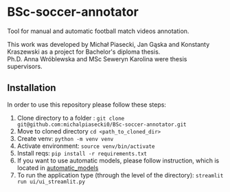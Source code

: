 # BSc-soccer-annotator
Tool for manual and automatic football match videos annotation.  
  
This work was developed by Michał Piasecki, Jan Gąska and Konstanty Kraszewski as a project for Bachelor's diploma thesis.  
Ph.D. Anna Wróblewska and MSc Seweryn Karolina were thesis supervisors.  


## Installation

In order to use this repository please follow these steps:


1. Clone directory to a folder : `git clone git@github.com:michalpiasecki0/BSc-soccer-annotator.git`
2. Move to cloned directory `cd <path_to_cloned_dir>`
3. Create venv: `python -m venv venv`
4. Activate environment: `source venv/bin/activate`
5. Install reqs: `pip install -r requirements.txt`
6. If you want to use automatic models, please follow instruction, which is located in [automatic_models](automatic_models)
7. To run the application type (through the level of the directory): `streamlit run ui/ui_streamlit.py`
